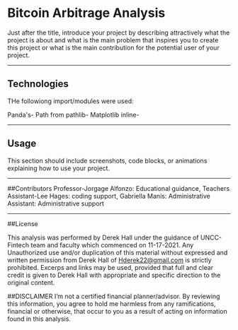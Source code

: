 # Bitcoin Arbitrage Analysis

Just after the title, introduce your project by describing attractively what the project is about and what is the main problem that inspires you to create this project or what is the main contribution for the potential user of your project.

---

## Technologies

THe followiong import/modules were used:

Panda's-
Path from pathlib-
Matplotlib inline-

---

## Usage

This section should include screenshots, code blocks, or animations explaining how to use your project.

---

##Contributors
Professor-Jorgage Alfonzo: Educational guidance, Teachers Assistant-Lee Hages: coding support, Gabriella Manis: Administrative Assistant: Administrative support

---
##License

This analysis was performed by Derek Hall under the guidance of UNCC-Fintech team and faculty which commenced on 11-17-2021. Any Unauthorized use and/or duplication of this material without expressed and written permission from Derek Hall of Hderek22@gmail.com is strictly prohibited. Excerps and links may be used, provided that full and clear credit is given to Derek Hall with appropriate and specific direction to the original content.

##DISCLAIMER
I’m not a certified financial planner/advisor.  By reviewing this information, you agree to hold me harmless from any ramifications, financial or otherwise, that occur to you as a result of acting on information found in this analysis.

